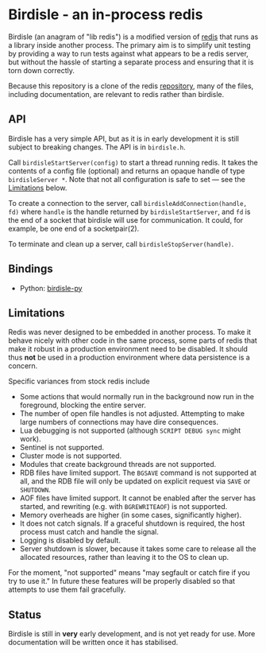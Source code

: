 # Birdisle - an in-process redis

Birdisle (an anagram of "lib redis") is a modified version of
[redis](https://redis.io) that runs as a library inside another process. The
primary aim is to simplify unit testing by providing a way to run tests
against what appears to be a redis server, but without the hassle of starting a
separate process and ensuring that it is torn down correctly.

Because this repository is a clone of the redis
[repository](https://github.com/antirez/redis), many of the files, including
documentation, are relevant to redis rather than birdisle.

## API

Birdisle has a very simple API, but as it is in early development it is still
subject to breaking changes. The API is in `birdisle.h`.

Call `birdisleStartServer(config)` to start a thread running redis. It takes the contents
of a config file (optional) and returns an opaque handle of type `birdisleServer *`.
Note that not all configuration is safe to set — see the
[Limitations](#limitations) below.

To create a connection to the server, call `birdisleAddConnection(handle, fd)`
where `handle` is the handle returned by `birdisleStartServer`, and `fd` is the
end of a socket that birdisle will use for communication. It could, for
example, be one end of a socketpair(2).

To terminate and clean up a server, call `birdisleStopServer(handle)`.

## Bindings

- Python: [birdisle-py](https://github.com/bmerry/birdisle-py)

## Limitations

Redis was never designed to be embedded in another process. To make it behave
nicely with other code in the same process, some parts of redis that make it
robust in a production environment need to be disabled. It should thus **not**
be used in a production environment where data persistence is a concern.

Specific variances from stock redis include

- Some actions that would normally run in the background now run in the
  foreground, blocking the entire server.
- The number of open file handles is not adjusted. Attempting to make large
  numbers of connections may have dire consequences.
- Lua debugging is not supported (although ``SCRIPT DEBUG sync`` might work).
- Sentinel is not supported.
- Cluster mode is not supported.
- Modules that create background threads are not supported.
- RDB files have limited support. The ``BGSAVE`` command is not supported at
  all, and the RDB file will only be updated on explicit request via ``SAVE``
  or ``SHUTDOWN``.
- AOF files have limited support. It cannot be enabled after the server has
  started, and rewriting (e.g. with ``BGREWRITEAOF``) is not supported.
- Memory overheads are higher (in some cases, significantly higher).
- It does not catch signals. If a graceful shutdown is required, the host
  process must catch and handle the signal.
- Logging is disabled by default.
- Server shutdown is slower, because it takes some care to release all the
  allocated resources, rather than leaving it to the OS to clean up.

For the moment, "not supported" means "may segfault or catch fire if you try to
use it." In future these features will be properly disabled so that attempts to
use them fail gracefully.

## Status

Birdisle is still in **very** early development, and is not yet ready for use.
More documentation will be written once it has stabilised.
